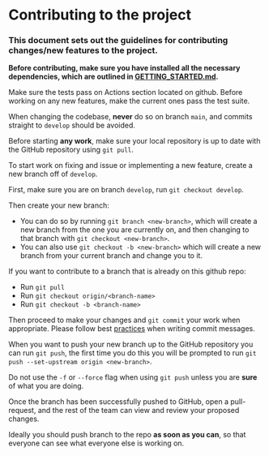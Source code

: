 # Contributing to the project

### This document sets out the guidelines for contributing changes/new features to the project.

**Before contributing, make sure you have installed all the necessary dependencies, which are outlined in [GETTING_STARTED.md](GETTING_STARTED.md).**

Make sure the tests pass on Actions section located on github. Before working on any new features, make the current ones pass the test suite.

When changing the codebase, **never** do so on branch `main`, and commits straight to `develop` should be avoided.

Before starting **any work**, make sure your local repository is up to date with the GitHub repository using `git pull`.

To start work on fixing and issue or implementing a new feature, create a new branch off of `develop`.

First, make sure you are on branch `develop`, run `git checkout develop`.

Then create your new branch:
- You can do so by running `git branch <new-branch>`, which will create a new branch from the one you are currently on, and then changing to that branch with `git checkout <new-branch>`.
- You can also use `git checkout -b <new-branch>` which will create a new branch from your current branch and change you to it.

If you want to contribute to a branch that is already on this github repo:
- Run `git pull`
- Run `git checkout origin/<branch-name>`
- Run `git checkout -b <branch-name>`

Then proceed to make your changes and `git commit` your work when appropriate.
Please follow best [practices](http://chris.beams.io/posts/git-commit/) when writing commit messages.

When you want to push your new branch up to the GitHub repository you can run `git push`, the first time you do this you will be prompted to run `git push --set-upstream origin <new-branch>`.

Do not use the `-f` or `--force` flag when using `git push` unless you are **sure** of what you are doing.

Once the branch has been successfully pushed to GitHub, open a pull-request, and the rest of the team can view and review your proposed changes.

Ideally you should push branch to the repo **as soon as you can**, so that everyone can see what everyone else is working on.